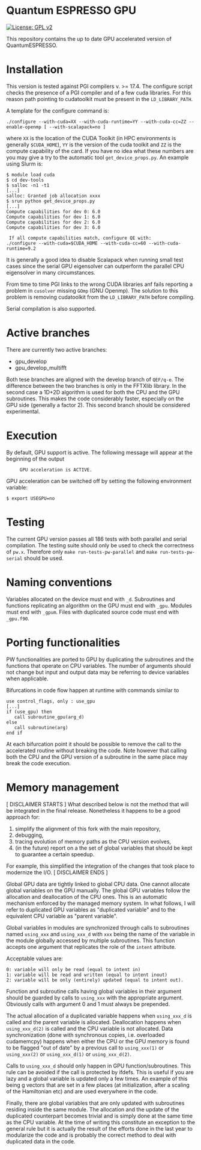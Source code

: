 Quantum ESPRESSO GPU
====================

[![License: GPL v2](https://img.shields.io/badge/License-GPL%20v2-blue.svg)](https://www.gnu.org/licenses/old-licenses/gpl-2.0.en.html)

This repository contains the up to date GPU accelerated version of QuantumESPRESSO.

Installation
============

This version is tested against PGI compilers v. >= 17.4. The configure 
script checks the presence of a PGI compiler and of a few cuda libraries.
For this reason path pointing to cudatoolkit must be present in the
`LD_LIBRARY_PATH`.

A template for the configure command is:

```
./configure --with-cuda=XX --with-cuda-runtime=YY --with-cuda-cc=ZZ --enable-openmp [ --with-scalapack=no ]
```

where `XX` is the location of the CUDA Toolkit (in HPC environments is 
generally `$CUDA_HOME`), `YY` is the version of the cuda toolkit and `ZZ`
is the compute capability of the card. 
If you have no idea what these numbers are you may give a try to the
automatic tool `get_device_props.py`. An example using Slurm is:

```
$ module load cuda
$ cd dev-tools
$ salloc -n1 -t1
[...]
salloc: Granted job allocation xxxx
$ srun python get_device_props.py
[...]
Compute capabilities for dev 0: 6.0
Compute capabilities for dev 1: 6.0
Compute capabilities for dev 2: 6.0
Compute capabilities for dev 3: 6.0

 If all compute capabilities match, configure QE with:
./configure --with-cuda=$CUDA_HOME --with-cuda-cc=60 --with-cuda-runtime=9.2
```

It is generally a good idea to disable Scalapack when running small test
cases since the serial GPU eigensolver can outperform the parallel CPU
eigensolver in many circumstances.

From time to time PGI links to the wrong CUDA libraries anf fails reporting
a problem in `cusolver` missing `GOmp` (GNU Openmp). The solution to this
problem is removing cudatoolkit from the `LD_LIBRARY_PATH` before compiling.

Serial compilation is also supported.

Active branches
===============

There are currently two active branches:

* gpu_develop
* gpu_develop_multifft

Both tese branches are aligned with the develop branch of `QEF/q-e`.
The difference between the two branches is only in the FFTXlib library.
In the second case a 1D+2D algorithm is used for both the CPU and the GPU
subroutines. This makes the code considerably faster, especially on the
GPU side (generally a factor 2). This second branch should be considered
experimental.


Execution
=========

By default, GPU support is active. The following message will appear at
the beginning of the output

```
     GPU acceleration is ACTIVE.
```

GPU acceleration can be switched off by setting the following environment
variable:

```
$ export USEGPU=no
```


Testing
=======

The current GPU version passes all 186 tests with both parallel and serial
compilation. The testing suite should only be used to check the correctness of `pw.x`.
Therefore only `make run-tests-pw-parallel` and `make run-tests-pw-serial`
should be used.

Naming conventions
==================

Variables allocated on the device must end with `_d`.
Subroutines and functions replicating an algorithm on the GPU must end with `_gpu`.
Modules must end with `_gpum`.
Files with duplicated source code must end with `_gpu.f90`.

Porting functionalities
=======================

PW functionalities are ported to GPU by duplicating the subroutines and
the functions that operate on CPU variables.
The number of arguments should not change but input and output data may
be referring to device variables when applicable.

Bifurcations in code flow happen at runtime with commands similar to

```
use control_flags, only : use_gpu
[...]
if (use_gpu) then
   call subroutine_gpu(arg_d)
else
   call subroutine(arg)
end if
```

At each bifurcation point it should be possible to remove the call to the
accelerated routine without breaking the code. Note however that calling
both the CPU and the GPU version of a subroutine in the same place may
break the code execution.


Memory management
=================

[ DISCLAIMER STARTS ]
What described below is not the method that will be integrated
in the final release. Nonetheless it happens to be a good approach for:

1) simplify the alignment of this fork with the main repository,
2) debugging,
3) tracing evolution of memory paths as the CPU version evolves,
4) (in the future) report on a the set of global variables that should be 
   kept to guarantee a certain speedup.

For example, this simplified the integration of the changes that took
place to modernize the I/O.
[ DISCLAIMER ENDS ]


Global GPU data are tightly linked to global CPU data. One cannot allocate
global variables on the GPU manually. The global GPU variables follow the
allocation and deallocation of the CPU ones. This is an automatic mechanism
enforced by the managed memory system. In what follows, I will refer to 
duplicated GPU variables as "duplicated variable" and to the equivalent
CPU variable as "parent variable".

Global variables in modules are synchronized through calls to subroutines
named `using_xxx` and `using_xxx_d` with `xxx` being the name of the variable
in the module globally accessed by multiple subroutines.
This function accepts one argument that replicates the role of the `intent`
attribute.

Acceptable values are:
```
0: variable will only be read (equal to intent in)
1: variable will be read and written (equal to intent inout)
2: variable will be only (entirely) updated (equal to intent out).
```

Function and subroutine calls having global variables in their argument
should be guarded by calls to `using_xxx` with the appropriate argument.
Obviously calls with argument 0 and 1 must always be prepended.


The actual allocation of a duplicated variable happens when `using_xxx_d`
is called and the parent variable is allocated.
Deallocation happens when `using_xxx_d(2)` is called and the CPU variable
is not allocated.
Data synchronization (done with synchronous copies, i.e. overloaded cudamemcpy)
happens when either the CPU or the GPU memory is found to be flagged
"out of date" by a previous call to `using_xxx(1)` or `using_xxx(2)`
or `using_xxx_d(1)` or `using_xxx_d(2)`.

Calls to `using_xxx_d` should only happen in GPU function/subroutines.
This rule can be avoided if the call is protected by ifdefs.
This is useful if you are lazy and a global variable is updated only a few times.
An example of this being g vectors that are set in a few places (at
initialization, after a scaling of the Hamiltonian etc) and are used
everywhere in the code.

Finally, there are global variables that are only updated with subroutines
residing inside the same module. The allocation and the update of the
duplicated counterpart becomes trivial and is simply done at the same time
as the CPU variable. At the time of writing this constitute an exception
to the general rule but it is actually the result of the efforts done in
the last year to modularize the code and is probably the correct method
to deal with duplicated data in the code.
